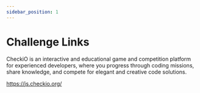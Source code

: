 ```yaml
---
sidebar_position: 1
---
```


# Challenge Links

CheckiO is an interactive and educational game and competition platform for experienced developers, where you progress through coding missions, share knowledge, and compete for elegant and creative code solutions.

[https://js.checkio.org/
](https://js.checkio.org/
)


